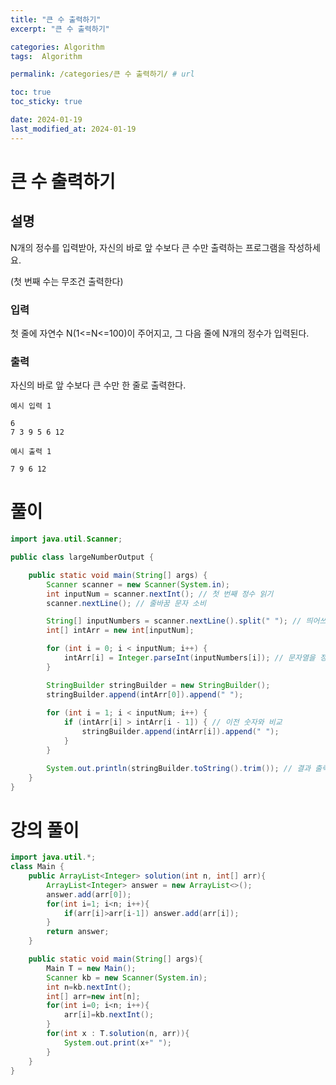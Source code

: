 ```yaml
---
title: "큰 수 출력하기"
excerpt: "큰 수 출력하기"

categories: Algorithm
tags:  Algorithm

permalink: /categories/큰 수 출력하기/ # url

toc: true
toc_sticky: true

date: 2024-01-19
last_modified_at: 2024-01-19
---
```


# 큰 수 출력하기

## 설명

N개의 정수를 입력받아, 자신의 바로 앞 수보다 큰 수만 출력하는 프로그램을 작성하세요.

(첫 번째 수는 무조건 출력한다)

### 입력
첫 줄에 자연수 N(1<=N<=100)이 주어지고, 그 다음 줄에 N개의 정수가 입력된다.


### 출력
자신의 바로 앞 수보다 큰 수만 한 줄로 출력한다.

    예시 입력 1 
    
    6
    7 3 9 5 6 12
    
    예시 출력 1
    
    7 9 6 12

# 풀이

```java
import java.util.Scanner;

public class largeNumberOutput {

    public static void main(String[] args) {
        Scanner scanner = new Scanner(System.in);
        int inputNum = scanner.nextInt(); // 첫 번째 정수 읽기
        scanner.nextLine(); // 줄바꿈 문자 소비

        String[] inputNumbers = scanner.nextLine().split(" "); // 띄어쓰기로 분리하여 입력 받기
        int[] intArr = new int[inputNum];

        for (int i = 0; i < inputNum; i++) {
            intArr[i] = Integer.parseInt(inputNumbers[i]); // 문자열을 정수로 변환
        }

        StringBuilder stringBuilder = new StringBuilder();
        stringBuilder.append(intArr[0]).append(" ");
        
        for (int i = 1; i < inputNum; i++) {
            if (intArr[i] > intArr[i - 1]) { // 이전 숫자와 비교
                stringBuilder.append(intArr[i]).append(" ");
            }
        }

        System.out.println(stringBuilder.toString().trim()); // 결과 출력
    }
}
```

# 강의 풀이

```java
import java.util.*;
class Main {	
	public ArrayList<Integer> solution(int n, int[] arr){
		ArrayList<Integer> answer = new ArrayList<>();
		answer.add(arr[0]);
		for(int i=1; i<n; i++){
			if(arr[i]>arr[i-1]) answer.add(arr[i]);
		}
		return answer;
	}

	public static void main(String[] args){
		Main T = new Main();
		Scanner kb = new Scanner(System.in);
		int n=kb.nextInt();
		int[] arr=new int[n];
		for(int i=0; i<n; i++){
			arr[i]=kb.nextInt();
		}
		for(int x : T.solution(n, arr)){
			System.out.print(x+" ");
		}
	}
}
```
